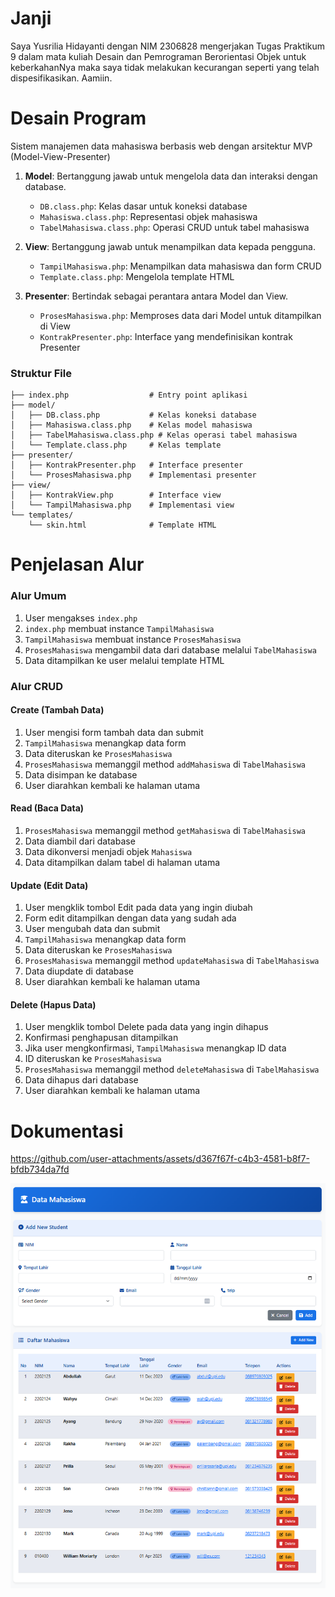 # Janji
Saya Yusrilia Hidayanti dengan NIM 2306828 mengerjakan Tugas Praktikum 9 dalam mata kuliah Desain dan Pemrograman Berorientasi Objek untuk keberkahanNya maka saya tidak melakukan kecurangan seperti yang telah dispesifikasikan. Aamiin.

# Desain Program
Sistem manajemen data mahasiswa berbasis web dengan arsitektur MVP (Model-View-Presenter) 


1. **Model**: Bertanggung jawab untuk mengelola data dan interaksi dengan database.
   - `DB.class.php`: Kelas dasar untuk koneksi database
   - `Mahasiswa.class.php`: Representasi objek mahasiswa
   - `TabelMahasiswa.class.php`: Operasi CRUD untuk tabel mahasiswa

2. **View**: Bertanggung jawab untuk menampilkan data kepada pengguna.
   - `TampilMahasiswa.php`: Menampilkan data mahasiswa dan form CRUD
   - `Template.class.php`: Mengelola template HTML

3. **Presenter**: Bertindak sebagai perantara antara Model dan View.
   - `ProsesMahasiswa.php`: Memproses data dari Model untuk ditampilkan di View
   - `KontrakPresenter.php`: Interface yang mendefinisikan kontrak Presenter

### Struktur File

```
├── index.php                  # Entry point aplikasi
├── model/
│   ├── DB.class.php           # Kelas koneksi database
│   ├── Mahasiswa.class.php    # Kelas model mahasiswa
│   ├── TabelMahasiswa.class.php # Kelas operasi tabel mahasiswa
│   └── Template.class.php     # Kelas template
├── presenter/
│   ├── KontrakPresenter.php   # Interface presenter
│   └── ProsesMahasiswa.php    # Implementasi presenter
├── view/
│   ├── KontrakView.php        # Interface view
│   └── TampilMahasiswa.php    # Implementasi view
└── templates/
    └── skin.html              # Template HTML
```
# Penjelasan Alur
### Alur Umum

1. User mengakses `index.php`
2. `index.php` membuat instance `TampilMahasiswa`
3. `TampilMahasiswa` membuat instance `ProsesMahasiswa`
4. `ProsesMahasiswa` mengambil data dari database melalui `TabelMahasiswa`
5. Data ditampilkan ke user melalui template HTML

### Alur CRUD

#### Create (Tambah Data)
1. User mengisi form tambah data dan submit
2. `TampilMahasiswa` menangkap data form
3. Data diteruskan ke `ProsesMahasiswa`
4. `ProsesMahasiswa` memanggil method `addMahasiswa` di `TabelMahasiswa`
5. Data disimpan ke database
6. User diarahkan kembali ke halaman utama

#### Read (Baca Data)
1. `ProsesMahasiswa` memanggil method `getMahasiswa` di `TabelMahasiswa`
2. Data diambil dari database
3. Data dikonversi menjadi objek `Mahasiswa`
4. Data ditampilkan dalam tabel di halaman utama

#### Update (Edit Data)
1. User mengklik tombol Edit pada data yang ingin diubah
2. Form edit ditampilkan dengan data yang sudah ada
3. User mengubah data dan submit
4. `TampilMahasiswa` menangkap data form
5. Data diteruskan ke `ProsesMahasiswa`
6. `ProsesMahasiswa` memanggil method `updateMahasiswa` di `TabelMahasiswa`
7. Data diupdate di database
8. User diarahkan kembali ke halaman utama

#### Delete (Hapus Data)
1. User mengklik tombol Delete pada data yang ingin dihapus
2. Konfirmasi penghapusan ditampilkan
3. Jika user mengkonfirmasi, `TampilMahasiswa` menangkap ID data
4. ID diteruskan ke `ProsesMahasiswa`
5. `ProsesMahasiswa` memanggil method `deleteMahasiswa` di `TabelMahasiswa`
6. Data dihapus dari database
7. User diarahkan kembali ke halaman utama


# Dokumentasi

https://github.com/user-attachments/assets/d367f67f-c4b3-4581-b8f7-bfdb734da7fd

![ss](Screenshots/image.png)
